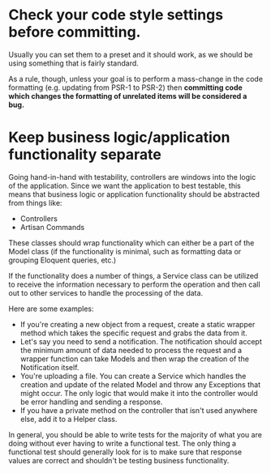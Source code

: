 # Check your code style settings before committing.

Usually you can set them to a preset and it should work, as we should be using something that is fairly standard.

As a rule, though, unless your goal is to perform a mass-change in the code formatting (e.g. updating from PSR-1 to PSR-2) then **committing code which changes the formatting of unrelated items will be considered a bug.**

# Keep business logic/application functionality separate

Going hand-in-hand with testability, controllers are windows into the logic of the application. Since we want the application to best testable, this means that business logic or application functionality should be abstracted from things like:

* Controllers
* Artisan Commands

These classes should wrap functionality which can either be a part of the Model class (if the functionality is minimal, such as formatting data or grouping Eloquent queries, etc.)

If the functionality does a number of things, a Service class can be utilized to receive the information necessary to perform the operation and then call out to other services to handle the processing of the data.

Here are some examples:

* If you're creating a new object from a request, create a static wrapper method which takes the specific request and grabs the data from it.
* Let's say you need to send a notification. The notification should accept the minimum amount of data needed to process the request and a wrapper function can take Models and then wrap the creation of the Notification itself.
* You're uploading a file. You can create a Service which handles the creation and update of the related Model and throw any Exceptions that might occur. The only logic that would make it into the controller would be error handling and sending a response.
* If you have a private method on the controller that isn't used anywhere else, add it to a Helper class.

In general, you should be able to write tests for the majority of what you are doing without ever having to write a functional test. The only thing a functional test should generally look for is to make sure that response values are correct and shouldn't be testing business functionality.
